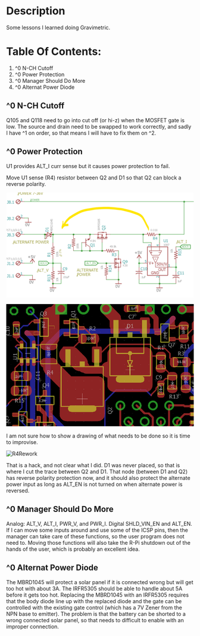 # Description

Some lessons I learned doing Gravimetric.

# Table Of Contents:

1. ^0 N-CH Cutoff
1. ^0 Power Protection 
1. ^0 Manager Should Do More
1. ^0 Alternat Power Diode


## ^0 N-CH Cutoff

Q105 and Q118 need to go into cut off (or hi-z) when the MOSFET gate is low. The source and drain need to be swapped to work correctly, and sadly I have ^1 on order, so that means I will have to fix them on ^2.

## ^0  Power Protection

U1 provides ALT_I curr sense but it causes power protection to fail.

Move U1 sense (R4) resistor between Q2 and D1 so that Q2 can block a reverse polarity.

![MoveR4](./Gravimetric^0,Move_R4.png "Move R4")

![R4LayoutRef](./Gravimetric^0,R4_LayoutRef.png "R4 LayoutRef")

I am not sure how to show a drawing of what needs to be done so it is time to improvise. 

![R4Rework](./Gravimetric^0,Rework_R4.png "R4 Rework")

That is a hack, and not clear what I did. D1 was never placed, so that is where I cut the trace between Q2 and D1. That node (between D1 and Q2) has reverse polarity protection now, and it should also protect the alternate power input as long as ALT_EN is not turned on when alternate power is reversed.


## ^0  Manager Should Do More

Analog: ALT_V, ALT_I, PWR_V, and PWR_I. Digital SHLD_VIN_EN and ALT_EN. If I can move some inputs around and use some of the ICSP pins, then the manager can take care of these functions, so the user program does not need to. Moving those functions will also take the R-Pi shutdown out of the hands of the user, which is probably an excellent idea.


## ^0  Alternat Power Diode

The MBRD1045 will protect a solar panel if it is connected wrong but will get too hot with about 3A. The IRFR5305 should be able to handle about 5A before it gets too hot. Replacing the MBRD1045 with an IRFR5305 requires that the body diode line up with the replaced diode and the gate can be controlled with the existing gate control (which has a 7V Zener from the NPN base to emitter).  The problem is that the battery can be shorted to a wrong connected solar panel, so that needs to difficult to enable with an improper connection.  


